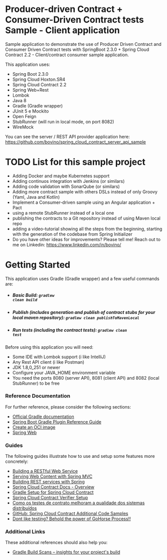 # Producer-driven Contract + Consumer-Driven Contract tests Sample - Client application
Sample application to demonstrate the use of Producer Driven Contract and Consumer Driven Contract tests with SpringBoot 2.3.0 + Spring Cloud Contract 2.2 - Client/contract consumer sample application.

This application uses:

- Spring Boot 2.3.0
- Spring Cloud Hoxton.SR4
- Spring Cloud Contract 2.2
- Spring Web+Rest
- Lombok
- Java 8
- Gradle (Gradle wrapper)
- JUnit 5 e Mockito
- Open Feign
- StubRunner (will run in local mode, on port 8082)
- WireMock

You can see the server / REST API provider application here: https://github.com/bovino/spring_cloud_contract_server_api_sample

# TODO List for this sample project

- Adding Docker and maybe Kubernetes support
- Adding continuos integration with Jenkins (or similars)
- Adding code validation with SonarQube (or similars)
- Adding more contract sample with others DSLs instead of only Groovy (Yaml, Java and Kotlin)
- Implement a Consumer-driven sample using an Angular application + Pact
- using a remote StubRunner instead of a local one
- publishing the contracts to a Git repository instead of using Maven local repo
- adding a video-tutorial showing all the steps from the beginning, starting with the generation of the codebase from Spring Initializer
 - Do you have other ideas for improvements? Please tell me! Reach out to me on Linkedin: https://www.linkedin.com/in/bovino/


# Getting Started
This application uses Gradle (Gradle wrapper) and a few useful commands are:

- ##### Basic Build: <code>gradlew clean build</code>
- ##### Publish (includes generation and publish of contract stubs for your local maven repository): <code>gradlew clean publishToMavenLocal</code>
- ##### Run tests (including the contract tests): <code>gradlew clean test</code>

Before using this application you will need:

- Some IDE with Lombok support (i like IntelliJ)
- Any Rest API client (i like Postman)
- JDK 1.8,0_251 or newer
- Configure your JAVA_HOME environment variable
- You need the ports 8080 (server API), 8081 (client API) and 8082 (local StubRunner) to be free

### Reference Documentation
For further reference, please consider the following sections:

* [Official Gradle documentation](https://docs.gradle.org)
* [Spring Boot Gradle Plugin Reference Guide](https://docs.spring.io/spring-boot/docs/2.3.0.RELEASE/gradle-plugin/reference/html/)
* [Create an OCI image](https://docs.spring.io/spring-boot/docs/2.3.0.RELEASE/gradle-plugin/reference/html/#build-image)
* [Spring Web](https://docs.spring.io/spring-boot/docs/2.3.0.RELEASE/reference/htmlsingle/#boot-features-developing-web-applications)

### Guides
The following guides illustrate how to use and setup some features more concretely:

* [Building a RESTful Web Service](https://spring.io/guides/gs/rest-service/)
* [Serving Web Content with Spring MVC](https://spring.io/guides/gs/serving-web-content/)
* [Building REST services with Spring](https://spring.io/guides/tutorials/bookmarks/)
* [Spring Cloud Contract Docs - Overview](https://spring.io/projects/spring-cloud-contract#overview)
* [Gradle Setup for Spring Cloud Contract](https://cloud.spring.io/spring-cloud-contract/reference/html/gradle-project.html)
* [Spring Cloud Contract Verifier Setup](https://cloud.spring.io/spring-cloud-contract/spring-cloud-contract.html#_spring_cloud_contract_verifier_setup)
* [Como os testes de contrato melhoram a qualidade dos sistemas distribuídos](https://www.infoq.com/br/articles/contract-testing-spring-cloud-contract/)
* [GitHub: Spring Cloud Contract Additional Code Samples](https://github.com/spring-cloud-samples/spring-cloud-contract-samples)
* [Dont like testing? Behold the power of GoHorse Process!!](https://gohorseprocess.com.br/)

### Additional Links
These additional references should also help you:

* [Gradle Build Scans – insights for your project's build](https://scans.gradle.com#gradle)





